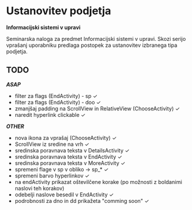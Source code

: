 # Ustanovitev podjetja

**Informacijski sistemi v upravi**

Seminarska naloga za predmet Informacijski sistemi v upravi.
Skozi serijo vprašanj uporabniku predlaga postopek
za ustanovitev izbranega tipa podjetja.

## TODO

***ASAP***
- filter za flags (EndActivity) - sp ✓
- filter za flags (EndActivity) - doo ✓
- zmanjšaj padding na ScrollView in RelativeView (ChooseActivity) ✓
- naredit hyperlink clickable ✓

***OTHER***
- nova ikona za vprašaj (ChooseActivity) ✓
- ScrollView iz sredine na vrh ✓
- sredinska poravnava teksta v DetailsActivity ✓
- sredinska poravnava teksta v EndActivity ✓
- sredinska poravnava teksta v MoreActivity ✓
- spremeni flage v sp v obliko -> sp_* ✓
- spremeni barvo hyperlinkov ✓
- na endActivity prikazat oštevilčene korake
    (po možnosti z boldanimi naslovi teh korakov)
- odebelji naslove besedil v EndActivity ✓
- podrobnosti za dno in dd prikažeta "comming soon" ✓